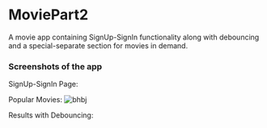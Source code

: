 # MoviePart2
A movie app containing SignUp-SignIn functionality along with debouncing and a special-separate section for movies in demand.

<h3>Screenshots of the app</h3>

SignUp-SignIn Page:

Popular Movies: 
![bhbj](https://drive.google.com/file/d/1dsSqMTOfzHWH-CtfDDeGeV4ntChYdGYo/view?usp=sharing)

Results with Debouncing:  

